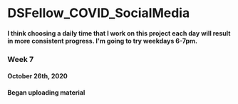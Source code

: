 # DSFellow_COVID_SocialMedia

#### I think choosing a daily time that I work on this project each day will result in more consistent progress. I'm going to try weekdays 6-7pm.

### Week 7
#### October 26th, 2020
#### Began uploading material


